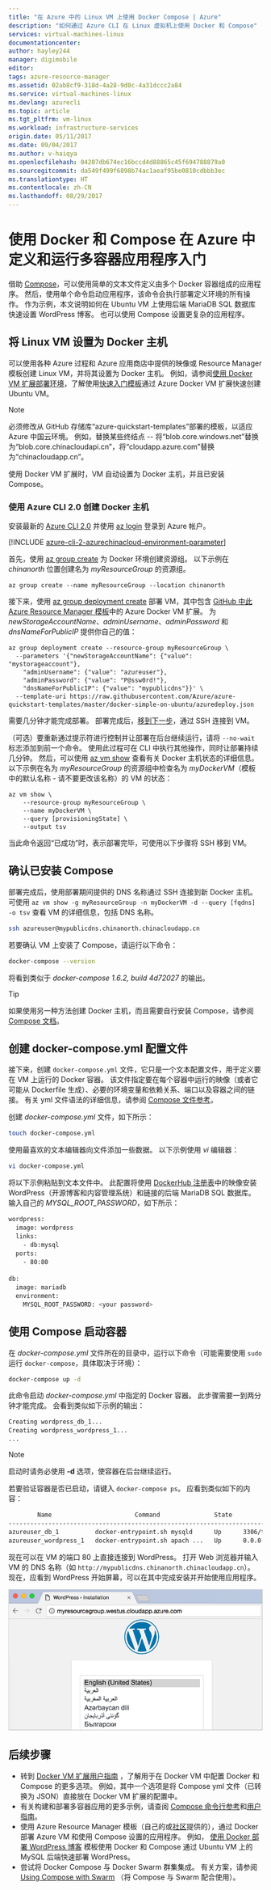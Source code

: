 ```yaml
---
title: "在 Azure 中的 Linux VM 上使用 Docker Compose | Azure"
description: "如何通过 Azure CLI 在 Linux 虚拟机上使用 Docker 和 Compose"
services: virtual-machines-linux
documentationcenter: 
author: hayley244
manager: digimobile
editor: 
tags: azure-resource-manager
ms.assetid: 02ab8cf9-318d-4a28-9d0c-4a31dccc2a84
ms.service: virtual-machines-linux
ms.devlang: azurecli
ms.topic: article
ms.tgt_pltfrm: vm-linux
ms.workload: infrastructure-services
origin.date: 05/11/2017
ms.date: 09/04/2017
ms.author: v-haiqya
ms.openlocfilehash: 04207db674ec16bccd4d88865c45f694788879a0
ms.sourcegitcommit: da549f499f6898b74ac1aeaf95be0810cdbbb3ec
ms.translationtype: HT
ms.contentlocale: zh-CN
ms.lasthandoff: 08/29/2017
---
```

# <a name="get-started-with-docker-and-compose-to-define-and-run-a-multi-container-application-in-azure"></a>使用 Docker 和 Compose 在 Azure 中定义和运行多容器应用程序入门
借助 [Compose](http://github.com/docker/compose)，可以使用简单的文本文件定义由多个 Docker 容器组成的应用程序。 然后，使用单个命令启动应用程序，该命令会执行部署定义环境的所有操作。 作为示例，本文说明如何在 Ubuntu VM 上使用后端 MariaDB SQL 数据库快速设置 WordPress 博客。 也可以使用 Compose 设置更复杂的应用程序。

## <a name="set-up-a-linux-vm-as-a-docker-host"></a>将 Linux VM 设置为 Docker 主机
可以使用各种 Azure 过程和 Azure 应用商店中提供的映像或 Resource Manager 模板创建 Linux VM，并将其设置为 Docker 主机。 例如，请参阅[使用 Docker VM 扩展部署环境](dockerextension.md)，了解使用[快速入门模板](https://github.com/Azure/azure-quickstart-templates/tree/master/docker-simple-on-ubuntu)通过 Azure Docker VM 扩展快速创建 Ubuntu VM。 

>[!NOTE]
> 必须修改从 GitHub 存储库“azure-quickstart-templates”部署的模板，以适应 Azure 中国云环境。 例如，替换某些终结点 -- 将“blob.core.windows.net”替换为“blob.core.chinacloudapi.cn”，将“cloudapp.azure.com”替换为“chinacloudapp.cn”。

使用 Docker VM 扩展时，VM 自动设置为 Docker 主机，并且已安装 Compose。

### <a name="create-docker-host-with-azure-cli-20"></a>使用 Azure CLI 2.0 创建 Docker 主机
安装最新的 [Azure CLI 2.0](https://docs.microsoft.com/cli/azure/install-az-cli2) 并使用 [az login](https://docs.microsoft.com/cli/azure/#login) 登录到 Azure 帐户。

[!INCLUDE [azure-cli-2-azurechinacloud-environment-parameter](../../../includes/azure-cli-2-azurechinacloud-environment-parameter.md)]

首先，使用 [az group create](https://docs.microsoft.com/cli/azure/group#create) 为 Docker 环境创建资源组。 以下示例在 *chinanorth* 位置创建名为 *myResourceGroup* 的资源组。

```azurecli
az group create --name myResourceGroup --location chinanorth
```

接下来，使用 [az group deployment create](https://docs.microsoft.com/cli/azure/group/deployment#create) 部署 VM，其中包含 [GitHub 中此 Azure Resource Manager 模板](https://github.com/Azure/azure-quickstart-templates/tree/master/docker-simple-on-ubuntu)中的 Azure Docker VM 扩展。 为 *newStorageAccountName*、*adminUsername*、*adminPassword* 和 *dnsNameForPublicIP* 提供你自己的值：

```azurecli
az group deployment create --resource-group myResourceGroup \
  --parameters '{"newStorageAccountName": {"value": "mystorageaccount"},
    "adminUsername": {"value": "azureuser"},
    "adminPassword": {"value": "P@ssw0rd!"},
    "dnsNameForPublicIP": {"value": "mypublicdns"}}' \
  --template-uri https://raw.githubusercontent.com/Azure/azure-quickstart-templates/master/docker-simple-on-ubuntu/azuredeploy.json
```

需要几分钟才能完成部署。 部署完成后，[移到下一步](#verify-that-compose-is-installed)，通过 SSH 连接到 VM。 

（可选）要重新通过提示符进行控制并让部署在后台继续运行，请将 `--no-wait` 标志添加到前一个命令。 使用此过程可在 CLI 中执行其他操作，同时让部署持续几分钟。 然后，可以使用 [az vm show](https://docs.microsoft.com/cli/azure/vm#show) 查看有关 Docker 主机状态的详细信息。 以下示例在名为 *myResourceGroup* 的资源组中检查名为 *myDockerVM*（模板中的默认名称 - 请不要更改该名称）的 VM 的状态：

```azurecli
az vm show \
    --resource-group myResourceGroup \
    --name myDockerVM \
    --query [provisioningState] \
    --output tsv
```

当此命令返回“已成功”时，表示部署完毕，可使用以下步骤将 SSH 移到 VM。

## <a name="verify-that-compose-is-installed"></a>确认已安装 Compose
部署完成后，使用部署期间提供的 DNS 名称通过 SSH 连接到新 Docker 主机。 可使用 `az vm show -g myResourceGroup -n myDockerVM -d --query [fqdns] -o tsv` 查看 VM 的详细信息，包括 DNS 名称。

```bash
ssh azureuser@mypublicdns.chinanorth.chinacloudapp.cn
```

若要确认 VM 上安装了 Compose，请运行以下命令：

```bash
docker-compose --version
```

将看到类似于 *docker-compose 1.6.2, build 4d72027* 的输出。

> [!TIP]
> 如果使用另一种方法创建 Docker 主机，而且需要自行安装 Compose，请参阅 [Compose 文档](https://github.com/docker/compose/blob/882dc673ce84b0b29cd59b6815cb93f74a6c4134/docs/install.md)。

## <a name="create-a-docker-composeyml-configuration-file"></a>创建 docker-compose.yml 配置文件
接下来，创建 `docker-compose.yml` 文件，它只是一个文本配置文件，用于定义要在 VM 上运行的 Docker 容器。 该文件指定要在每个容器中运行的映像（或者它可能从 Dockerfile 生成）、必要的环境变量和依赖关系、端口以及容器之间的链接。 有关 yml 文件语法的详细信息，请参阅 [Compose 文件参考](https://docs.docker.com/compose/compose-file/)。

创建 *docker-compose.yml* 文件，如下所示：

```bash
touch docker-compose.yml
```

使用最喜欢的文本编辑器向文件添加一些数据。 以下示例使用 *vi* 编辑器：

```bash
vi docker-compose.yml
```

将以下示例粘贴到文本文件中。 此配置将使用 [DockerHub 注册表](https://registry.hub.docker.com/_/wordpress/)中的映像安装 WordPress（开源博客和内容管理系统）和链接的后端 MariaDB SQL 数据库。 输入自己的 *MYSQL_ROOT_PASSWORD*，如下所示：

```sh
wordpress:
  image: wordpress
  links:
    - db:mysql
  ports:
    - 80:80

db:
  image: mariadb
  environment:
    MYSQL_ROOT_PASSWORD: <your password>
```

## <a name="start-the-containers-with-compose"></a>使用 Compose 启动容器
在 *docker-compose.yml* 文件所在的目录中，运行以下命令（可能需要使用 `sudo` 运行 `docker-compose`，具体取决于环境）：

```bash
docker-compose up -d
```

此命令启动 *docker-compose.yml* 中指定的 Docker 容器。 此步骤需要一到两分钟才能完成。 会看到类似如下示例的输出：

```bash
Creating wordpress_db_1...
Creating wordpress_wordpress_1...
...
```

> [!NOTE]
> 启动时请务必使用 **-d** 选项，使容器在后台继续运行。

若要验证容器是否已启动，请键入 `docker-compose ps`。 应看到类似如下的内容：

```bash
        Name                       Command               State         Ports
-----------------------------------------------------------------------------------
azureuser_db_1          docker-entrypoint.sh mysqld      Up      3306/tcp
azureuser_wordpress_1   docker-entrypoint.sh apach ...   Up      0.0.0.0:80->80/tcp
```

现在可以在 VM 的端口 80 上直接连接到 WordPress。 打开 Web 浏览器并输入 VM 的 DNS 名称（如 `http://mypublicdns.chinanorth.chinacloudapp.cn`）。 现在，应看到 WordPress 开始屏幕，可以在其中完成安装并开始使用应用程序。

![WordPress 开始屏幕][wordpress_start]

## <a name="next-steps"></a>后续步骤
* 转到 [Docker VM 扩展用户指南](https://github.com/Azure/azure-docker-extension/blob/master/README.md) ，了解用于在 Docker VM 中配置 Docker 和 Compose 的更多选项。 例如，其中一个选项是将 Compose yml 文件（已转换为 JSON）直接放在 Docker VM 扩展的配置中。
* 有关构建和部署多容器应用的更多示例，请查阅 [Compose 命令行参考](http://docs.docker.com/compose/reference/)和[用户指南](http://docs.docker.com/compose/)。
* 使用 Azure Resource Manager 模板（自己的或[社区](https://github.com/Azure/azure-quickstart-templates/)提供的），通过 Docker 部署 Azure VM 和使用 Compose 设置的应用程序。 例如， [使用 Docker 部署 WordPress 博客](https://github.com/Azure/azure-quickstart-templates/tree/master/docker-wordpress-mysql) 模板使用 Docker 和 Compose 通过 Ubuntu VM 上的 MySQL 后端快速部署 WordPress。
* 尝试将 Docker Compose 与 Docker Swarm 群集集成。 有关方案，请参阅 [Using Compose with Swarm](https://docs.docker.com/compose/swarm/) （将 Compose 与 Swarm 配合使用）。

<!--Image references-->

[wordpress_start]: media/docker-compose-quickstart/WordPress.png
<!--Update_Description: update cli sample-->